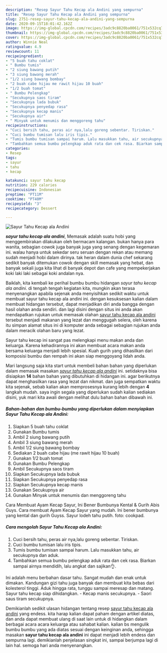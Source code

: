 ```yaml
---
description: "Resep Sayur Tahu Kecap ala Andini yang sempurna"
title: "Resep Sayur Tahu Kecap ala Andini yang sempurna"
slug: 2751-resep-sayur-tahu-kecap-ala-andini-yang-sempurna
date: 2020-09-15T18:01:42.162Z
image: https://img-global.cpcdn.com/recipes/3adc9c8820ba0061/751x532cq70/sayur-tahu-kecap-ala-andini-foto-resep-utama.jpg
thumbnail: https://img-global.cpcdn.com/recipes/3adc9c8820ba0061/751x532cq70/sayur-tahu-kecap-ala-andini-foto-resep-utama.jpg
cover: https://img-global.cpcdn.com/recipes/3adc9c8820ba0061/751x532cq70/sayur-tahu-kecap-ala-andini-foto-resep-utama.jpg
author: Winnie Neal
ratingvalue: 4.9
reviewcount: 11
recipeingredient:
- "5 buah tahu coklat"
- " Bumbu tumis"
- "2 siung bawang putih"
- "3 siung bawang merah"
- "1/2 siung bawang bombay"
- "2 buah cabe hijau me rawit hijau 10 buah"
- "1/2 buah tomat"
- " Bumbu Pelengkap"
- "Secukupnya saos tiram"
- "Secukupnya lada bubuk"
- "Secukupnya penyedap rasa"
- "Secukupnya kecap manis"
- "Secukupnya air"
- " Minyak untuk menumis dan menggoreng tahu"
recipeinstructions:
- "Cuci bersih tahu, peras air nya,lalu goreng sebentar. Tiriskan."
- "Cuci bumbu tumisan lalu iris tipis."
- "Tumis bumbu tumisan sampai harum. Lalu masukkan tahu, air secukupnya dan aduk."
- "Tambahkan semua bumbu pelengkap aduk rata dan cek rasa. Biarkan sampai airnya mendidih, lalu angkat dan sajikan👌."
categories:
- Resep
tags:
- sayur
- tahu
- kecap

katakunci: sayur tahu kecap 
nutrition: 229 calories
recipecuisine: Indonesian
preptime: "PT11M"
cooktime: "PT40M"
recipeyield: "3"
recipecategory: Dessert

---
```



![Sayur Tahu Kecap ala Andini](https://img-global.cpcdn.com/recipes/3adc9c8820ba0061/751x532cq70/sayur-tahu-kecap-ala-andini-foto-resep-utama.jpg)

<b><i>sayur tahu kecap ala andini</i></b>, Memasak adalah suatu hobi yang menggembirakan dilakukan oleh bermacam kalangan. bukan hanya para wanita, sebagian cowok juga banyak juga yang senang dengan kegemaran ini. walau hanya untuk sekedar seru seruan dengan rekan atau memang sudah menjadi hobi dalam dirinya. tak heran dalam dunia chef sekarang sedikit banyak ditemukan cowok dengan skill memasak yang hebat, dan banyak sekali juga kita lihat di banyak depot dan cafe yang mempekerjakan koki laki laki sebagai koki andalan nya.

Baiklah, kita kembali ke perihal bumbu bumbu hidangan <i>sayur tahu kecap ala andini</i>. di tengah tengah kegiatan kita, mungkin akan terasa menyenangkan apabila sejenak anda menyisihkan sedikit waktu untuk membuat sayur tahu kecap ala andini ini. dengan kesuksesan kalian dalam membuat hidangan tersebut, dapat menjadikan diri anda bangga dengan hasil olahan anda sendiri. dan lagi disini dengan situs ini anda akan mendapatkan rujukan untuk memasak olahan <u>sayur tahu kecap ala andini</u> tersebut menjadi makanan yang lezat dan menggugah selera, oleh karena itu simpan alamat situs ini di komputer anda sebagai sebagian rujukan anda dalam meracik olahan baru yang lezat.

Sayur tahu kecap ini sangat pas melengkapi menu makan anda dan keluarga. Karena kehadirannya ini akan membuat acara makan anda bersama keluarga menjadi lebih spesial. Kuah gurih yang dihasilkan dari komposisi bumbu dan rempah ini akan siap menggoyang lidah anda.


Mari langsung saja kita start untuk membeli bahan bahan yang diperlukan dalam memasak masakan <u><i>sayur tahu kecap ala andini</i></u> ini. setidaknya bisa disiapkan <b>14</b> bahan bahan yang dibutuhkan di hidangan ini. agar berikutnya dapat menghasilkan rasa yang lezat dan nikmat. dan juga sempatkan waktu kita sejenak, sebab kalian akan memprosesnya kurang lebih dengan <b>4</b> langkah mudah. saya ingin segala yang diperlukan sudah kalian sediakan disini, yuk mari kita awali dengan melihat dulu bahan bahan dibawah ini.

<!--inarticleads1-->

##### Bahan-bahan dan bumbu-bumbu yang diperlukan dalam menyiapkan Sayur Tahu Kecap ala Andini:

1. Siapkan 5 buah tahu coklat
1. Gunakan  Bumbu tumis
1. Ambil 2 siung bawang putih
1. Ambil 3 siung bawang merah
1. Ambil 1/2 siung bawang bombay
1. Sediakan 2 buah cabe hijau (me rawit hijau 10 buah)
1. Gunakan 1/2 buah tomat
1. Gunakan  Bumbu Pelengkap
1. Ambil Secukupnya saos tiram
1. Siapkan Secukupnya lada bubuk
1. Siapkan Secukupnya penyedap rasa
1. Siapkan Secukupnya kecap manis
1. Gunakan Secukupnya air
1. Gunakan  Minyak untuk menumis dan menggoreng tahu


Cara Membuat Ayam Kecap Sayur, Ini Bener Bumbunya Kental &amp; Gurih Abis Guys. Cara membuat Ayam Kecap Sayur yang mudah. Ini bener bumbunya yang kental dan gurih Guyss. Sayur lodeh tahu putih. foto: cookpad. 

<!--inarticleads2-->

##### Cara mengolah Sayur Tahu Kecap ala Andini:

1. Cuci bersih tahu, peras air nya,lalu goreng sebentar. Tiriskan.
1. Cuci bumbu tumisan lalu iris tipis.
1. Tumis bumbu tumisan sampai harum. Lalu masukkan tahu, air secukupnya dan aduk.
1. Tambahkan semua bumbu pelengkap aduk rata dan cek rasa. Biarkan sampai airnya mendidih, lalu angkat dan sajikan👌.


Ini adalah menu berbahan dasar tahu. Sangat mudah dan enak untuk dimakan. Kandungan gizi tahu juga banyak dan membuat kita bebas dari kolesterol tinggi. Aduk hingga rata, tunggu sampai meresap dan matang. Sayur tahu kecap siap dihidangkan. - Kecap manis secukupnya. - Saori saus tiram secukupnya. 

Demikianlah sedikit ulasan hidangan tentang resep <u>sayur tahu kecap ala andini</u> yang endess. kita harap kalian dapat paham dengan artikel diatas, dan anda dapat membuat ulang di saat lain untuk di hidangkan dalam berbagai acara acara keluarga atau sahabat kalian. kalian bs mengulik bumbu bumbu yang ada diatas sesuai dengan keinginan anda, sehingga masakan <b>sayur tahu kecap ala andini</b> ini dapat menjadi lebih endess dan sempurna lagi. demikianlah penjelasan singkat ini, sampai berjumpa lagi di lain hal. semoga hari anda menyenangkan.

